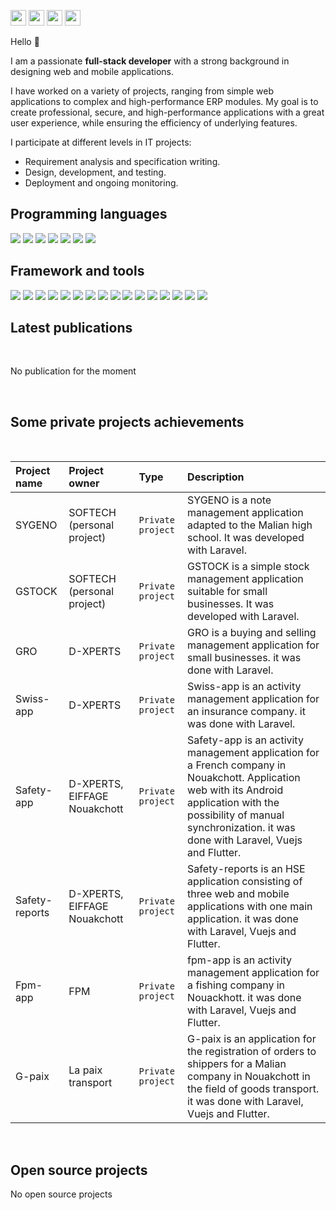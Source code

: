 <p>

<a href="https://www.twitter.com/Fofbaky" target="_blank"><img src="https://img.shields.io/badge/twitter-%231DA1F2.svg?&style=for-the-badge&logo=twitter&logoColor=white" height=25></a> <a href="https://www.linkedin.com/in/fofana-bakary" target="_blank"><img src="https://img.shields.io/badge/linkedin-%230077B5.svg?&style=for-the-badge&logo=linkedin&logoColor=white" height=25></a> <a href="https://medium.com/@fofbaky" target="_blank"><img src="https://img.shields.io/badge/medium-%2312100E.svg?&style=for-the-badge&logo=medium&logoColor=white" height=25></a> <a href="https://dev.to/fofana12" target="_blank"><img src="https://img.shields.io/badge/DEV.TO-%230A0A0A.svg?&style=for-the-badge&logo=dev-dot-to&logoColor=white" height=25></a></p>

Hello 👋

I am a passionate **full-stack developer** with a strong background in designing web and mobile applications.

I have worked on a variety of projects, ranging from simple web applications to complex and high-performance ERP modules. My goal is to create professional, secure, and high-performance applications with a great user experience, while ensuring the efficiency of underlying features.

I participate at different levels in IT projects:

- Requirement analysis and specification writing.
- Design, development, and testing.
- Deployment and ongoing monitoring.

## Programming languages

![](https://img.shields.io/badge/HTML5-E34F26?style=for-the-badge&logo=html5&logoColor=white)
![](https://img.shields.io/badge/CSS3-1572B6?style=for-the-badge&logo=css3&logoColor=white)
![](https://img.shields.io/badge/SQL-Database?style=for-the-badge&logo=SQL-Database&logoColor=white)
![](https://img.shields.io/badge/JavaScript-323330?style=for-the-badge&logo=javascript&logoColor=F7DF1E)
![](https://img.shields.io/badge/PHP-777BB4?style=for-the-badge&logo=php&logoColor=white)
![](https://img.shields.io/badge/Dart-0175C2?style=for-the-badge&logo=dart&logoColor=white)
![](https://img.shields.io/badge/Python-14354C?style=for-the-badge&logo=python&logoColor=white)

## Framework and tools

![](https://img.shields.io/badge/Markdown-000000?style=for-the-badge&logo=markdown&logoColor=white)
![](https://img.shields.io/badge/Express.js-404D59?style=for-the-badge)
![](https://img.shields.io/badge/Vue.js-35495E?style=for-the-badge&logo=vue.js&logoColor=4FC08D)
![](https://img.shields.io/badge/Bootstrap-563D7C?style=for-the-badge&logo=bootstrap&logoColor=white)
![](https://img.shields.io/badge/jQuery-0769AD?style=for-the-badge&logo=jquery&logoColor=white)
![](https://img.shields.io/badge/Django-092E20?style=for-the-badge&logo=django&logoColor=white)
![](https://img.shields.io/badge/Laravel-FF2D20?style=for-the-badge&logo=laravel&logoColor=white)
![](https://img.shields.io/badge/Flask-000000?style=for-the-badge&logo=flask&logoColor=white)
![](https://img.shields.io/badge/Flutter-02569B?style=for-the-badge&logo=flutter&logoColor=white)
![](https://img.shields.io/badge/MySQL-00000F?style=for-the-badge&logo=mysql&logoColor=white)
![](https://img.shields.io/badge/PostgreSQL-316192?style=for-the-badge&logo=postgresql&logoColor=white)
![](https://img.shields.io/badge/SQLite-07405E?style=for-the-badge&logo=sqlite&logoColor=white)
![](https://img.shields.io/badge/Netlify-00C7B7?style=for-the-badge&logo=netlify&logoColor=white)
![](https://img.shields.io/badge/Heroku-430098?style=for-the-badge&logo=heroku&logoColor=white)
![](https://img.shields.io/badge/Amazon_AWS-232F3E?style=for-the-badge&logo=amazon-aws&logoColor=white)
![](https://img.shields.io/badge/Git-333333?&style=for-the-badge&logo=git&logoColor=red)

## Latest publications

<br>

No publication for the moment

<br>

## Some private projects achievements

<br>

| Project name   | Project owner                | Type               | Description                                                                                                                                                                                                                    |
| :------------- | :--------------------------- | :----------------- | :----------------------------------------------------------------------------------------------------------------------------------------------------------------------------------------------------------------------------- |
| SYGENO         | SOFTECH (personal project)   | `Private project ` | SYGENO is a note management application adapted to the Malian high school. It was developed with Laravel.                                                                                                                      |
| GSTOCK         | SOFTECH (personal project)   | `Private project ` | GSTOCK is a simple stock management application suitable for small businesses. It was developed with Laravel.                                                                                                                  |
| GRO            | D-XPERTS                     | `Private project ` | GRO is a buying and selling management application for small businesses. it was done with Laravel.                                                                                                                             |
| Swiss-app      | D-XPERTS                     | `Private project ` | Swiss-app is an activity management application for an insurance company. it was done with Laravel.                                                                                                                            |
| Safety-app     | D-XPERTS, EIFFAGE Nouakchott | `Private project ` | Safety-app is an activity management application for a French company in Nouakchott. Application web with its Android application with the possibility of manual synchronization. it was done with Laravel, Vuejs and Flutter. |
| Safety-reports | D-XPERTS, EIFFAGE Nouakchott | `Private project ` | Safety-reports is an HSE application consisting of three web and mobile applications with one main application. it was done with Laravel, Vuejs and Flutter.                                                                   |
| Fpm-app        | FPM                          | `Private project ` | fpm-app is an activity management application for a fishing company in Nouackhott. it was done with Laravel, Vuejs and Flutter.                                                                                                |
| G-paix         | La paix transport            | `Private project ` | G-paix is an application for the registration of orders to shippers for a Malian company in Nouakchott in the field of goods transport. it was done with Laravel, Vuejs and Flutter.                                           |

<br>

## Open source projects

No open source projects
